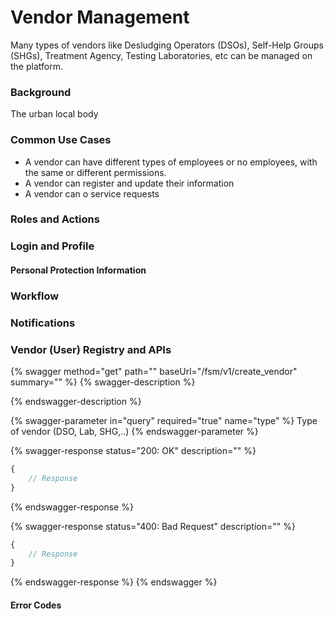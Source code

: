 # Vendor Management

Many types of vendors like Desludging Operators (DSOs), Self-Help Groups (SHGs), Treatment Agency, Testing Laboratories, etc can be managed on the platform.

### Background

The urban local body&#x20;

### Common Use Cases

* A vendor can have different types of employees or no employees, with the same or different permissions.
* A vendor can register and update their information
* A vendor can o service requests

### Roles and Actions

### Login and Profile

#### Personal Protection Information

### Workflow

### Notifications

### Vendor (User) Registry and APIs

{% swagger method="get" path="" baseUrl="/fsm/v1/create_vendor" summary="" %}
{% swagger-description %}

{% endswagger-description %}

{% swagger-parameter in="query" required="true" name="type" %}
Type of vendor (DSO, Lab, SHG,..)
{% endswagger-parameter %}

{% swagger-response status="200: OK" description="" %}
```javascript
{
    // Response
}
```
{% endswagger-response %}

{% swagger-response status="400: Bad Request" description="" %}
```javascript
{
    // Response
}
```
{% endswagger-response %}
{% endswagger %}

#### Error Codes

